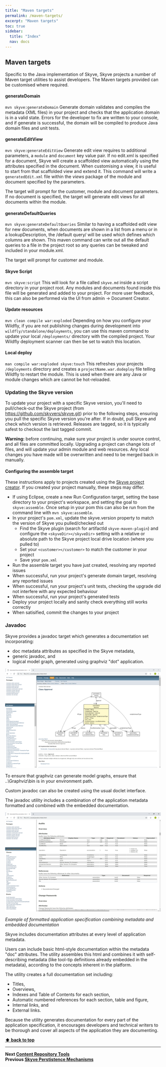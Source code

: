 ```yaml
---
title: "Maven targets"
permalink: /maven-targets/
excerpt: "Maven targets"
toc: true
sidebar:
  title: "Index"
  nav: docs
---
```


## Maven targets

Specific to the Java implementation of Skyve, Skyve projects a number of Maven target utilities to assist
developers. The Maven targets provided can be customised where required.

#### generateDomain
`mvn skyve:generateDomain`
Generate domain validates and compiles the metadata (XML files) in your project and checks that the application domain is in a valid state. Errors for the developer to fix are written to your console, and if generate is successful, the domain will be compiled to produce Java domain files and unit tests.

#### generateEditView
`mvn skyve:generateEditView`
Generate edit view requires to additional parameters, a `module` and `document` key value pair. If no edit.xml is specified for a document, Skyve will create a scaffolded view automatically using the attributes specified in the document. When customising a view, it is useful to start from that scaffolded view and extend it. This command will write a `generatedEdit.xml` file within the _views_ package of the module and document specified by the parameters.

The target will prompt for the customer, module and document parameters. If no document is specified, the target will generate edit views for all documents within the module.

#### generateDefaultQueries
`mvn skyve:generateDefaultQueries`
Similar to having a scaffolded edit view for new documents, when documents are shown in a list from a menu or in a lookupDescription, the /default query/ will be used which defines which columns are shown. This maven command can write out all the default queries to a file in the project root so any queries can be tweaked and included in your module.xml.

The target will prompt for customer and module.

#### Skyve Script
`mvn skyve:script`
This will look for a file called `skyve.md` inside a script directory in your project root. Any modules and documents found inside this file will be generated and added to your project. For more user feedback, this can also be performed via the UI from admin -> Document Creator.

#### Update resources
`mvn clean compile war:exploded`
Depending on how you configure your Wildfly, if you are not publishing changes during development into `wildfly/standalone/deployments`, you can use this maven command to update your local `/deployments/` directory with the compiled project. Your Wildfly deployment scanner can then be set to watch this location.

#### Local deploy
`man compile war:exploded skyve:touch`
This refreshes your projects `/deployments` directory and creates a `projectName.war.dodeploy` file telling Wildfly to restart the module. This is used when there are any Java or module changes which are cannot be hot-reloaded.

### Updating the Skyve version
To update your project with a specific Skyve version, you'll need to pull/check-out the Skyve project (from https://github.com/skyvers/skyve.git) prior to the following steps, ensuring you pull the specific Skyve version you're after. If in doubt, pull Skyve and check which version is retrieved. Releases are tagged, so it is typically safest to checkout the last tagged commit.

**Warning:** before continuing, make sure your project is under source control, and all files are committed locally. Upgrading a project can change lots of files, and will update your admin module and web resources. Any local changes you have made will be overwritten and need to be merged back in manually.

#### Configuring the assemble target
These instructions apply to projects created using the <a href="https://foundry.skyve.org/foundry/project.xhtml">Skyve project creator</a>. If you created your project manually, these steps may differ.

- If using Eclipse, create a new Run Configuration target, setting the base directory to your project's workspace, and setting the goal to `skyve:assemble`. Once setup in your pom this can also be run from the command line with `mvn skyve:assemble`.
- In your project's `pom.xml`, update the skyve.version property to match the version of Skyve you pulled/checked out
    - Find the Skyve plugin (search for artifactId `skyve-maven-plugin`) and configure the `<skyveDir></skyveDir>` setting with a relative or absolute path to the Skyve project local drive location (where you pulled to)
    - Set your `<customer></customer>` to match the customer in your project
    - Save your `pom.xml`
- Run the assemble target you have just created, resolving any reported issues
- When successful, run your project's generate domain target, resolving any reported issues
- When successful, run your project's unit tests, checking the upgrade did not interfere with any expected behaviour
- When successful, run your project's generated tests
- Deploy your project locally and sanity check everything still works correctly
- When satisified, commit the changes to your project

### Javadoc

Skyve provides a javadoc target which generates a documentation set
incorporating:

-   doc metadata attributes as specified in the Skyve metadata,
-   generic javadoc, and
-   logical model graph, generated using graphviz "dot" application.

![](../assets/images/maven-targets/image164.png)

To ensure that graphviz can generate model graphs, ensure that
..\\Graphviz\\bin is in your environment path.

Custom javadoc can also be created using the usual doclet interface.

The javadoc utility includes a combination of the application metadata
formatted and combined with the embedded documentation.

![](../assets/images/maven-targets/image165.png "Example of formatted application specification combining metadata and embedded documentation")

_Example of formatted application specification combining metadata and embedded documentation_

Skyve includes documentation attributes at every level of application
metadata.

Users can include basic html-style documentation within the metadata
"doc" attributes. The utility assembles this html and combines it with
self-describing metadata (like tool-tip definitions already embedded in
the metadata), according to the concepts inherent in the platform.

The utility creates a full documentation set including:

-   Titles,
-   Overviews,
-   Indexes and Table of Contents for each section,
-   Automatic numbered references for each section, table and figure,
-   Internal links, and
-   External links.

Because the utility generates documentation for every part of the
application specification, it encourages developers and technical
writers to be thorough and cover all aspects of the application they are
documenting.

**[⬆ back to top](#maven-targets)**

---
**Next [Content Repository Tools](./../_pages/content-repository-tools.md)**  
**Previous [Skyve Perstistence Mechanisms](./../_pages/hierarchies.md)**
